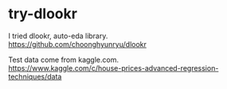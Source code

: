 # try-dlookr

I tried dlookr, auto-eda library.  
https://github.com/choonghyunryu/dlookr  
  
Test data come from kaggle.com.  
https://www.kaggle.com/c/house-prices-advanced-regression-techniques/data
